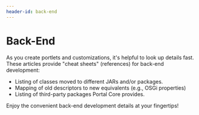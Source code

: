 ```yaml
---
header-id: back-end
---
```


# Back-End

As you create portlets and customizations, it's helpful to look up details fast.
These articles provide "cheat sheets" (references) for back-end development:

- Listing of classes moved to different JARs and/or packages.
- Mapping of old descriptors to new equivalents (e.g., OSGi properties)
- Listing of third-party packages Portal Core provides. 

Enjoy the convenient back-end development details at your fingertips!
